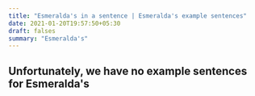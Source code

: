 ```yaml
---
title: "Esmeralda's in a sentence | Esmeralda's example sentences"
date: 2021-01-20T19:57:50+05:30
draft: falses
summary: "Esmeralda's"
---
```

## Unfortunately, we have no example sentences for Esmeralda's                 
